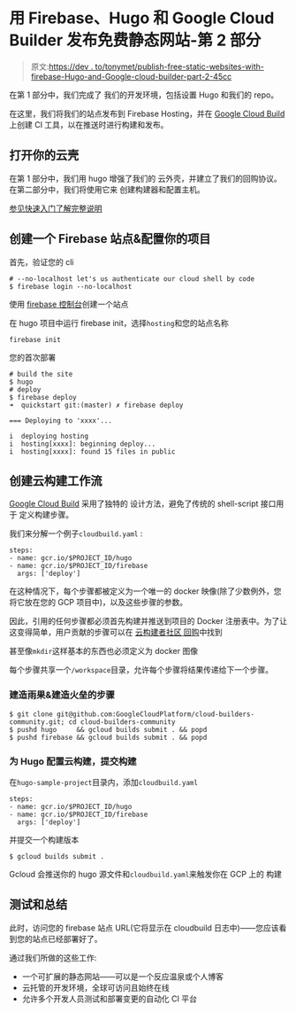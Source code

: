 # 用 Firebase、Hugo 和 Google Cloud Builder 发布免费静态网站-第 2 部分

> 原文:[https://dev . to/tonymet/publish-free-static-websites-with-firebase-Hugo-and-Google-cloud-builder-part-2-45cc](https://dev.to/tonymet/publish-free-static-websites-with-firebase-hugo-and-google-cloud-builder-part-2-45cc)

在第 1 部分中，我们完成了
我们的开发环境，包括设置 Hugo 和我们的 repo。

在这里，我们将我们的站点发布到 Firebase Hosting，并在
[Google Cloud Build](https://cloud.google.com/cloud-build/) 上创建 CI 工具，以在推送时进行构建和发布。

## [](#open-your-cloud-shell)打开你的云壳

在第 1 部分中，我们用 hugo 增强了我们的
云外壳，并建立了我们的回购协议。在第二部分中，我们将使用它来
创建构建器和配置主机。

[参见快速入门了解完整说明](https://cloud.google.com/shell/docs/quickstart)

## [](#create-a-firebase-site-amp-configure-your-project)创建一个 Firebase 站点&配置你的项目

首先，验证您的 cli

```
# --no-localhost let's us authenticate our cloud shell by code
$ firebase login --no-localhost 
```

使用 [firebase 控制台](https://console.firebase.google.com)创建一个站点

在 hugo 项目中运行 firebase init，选择`hosting`和您的站点名称

```
firebase init 
```

您的首次部署

```
# build the site
$ hugo
# deploy
$ firebase deploy
➜  quickstart git:(master) ✗ firebase deploy

=== Deploying to 'xxxx'...

i  deploying hosting
i  hosting[xxxx]: beginning deploy...
i  hosting[xxxx]: found 15 files in public 
```

## [](#create-a-cloud-build-workflow)创建云构建工作流

[Google Cloud Build](https://cloud.google.com/cloud-build/) 采用了独特的
设计方法，避免了传统的 shell-script 接口用于
定义构建步骤。

我们来分解一个例子`cloudbuild.yaml` :

```
steps:
- name: gcr.io/$PROJECT_ID/hugo
- name: gcr.io/$PROJECT_ID/firebase
  args: ['deploy'] 
```

在这种情况下，每个步骤都被定义为一个唯一的 docker 映像(除了少数例外，您将它放在您的 GCP 项目中)，以及这些步骤的参数。

因此，引用的任何步骤都必须首先构建并推送到项目的
Docker 注册表中。为了让这变得简单，用户贡献的步骤可以在
[云构建者社区
回购](https://github.com/GoogleCloudPlatform/cloud-builders-community)中找到

甚至像`mkdir`这样基本的东西也必须定义为 docker 图像

每个步骤共享一个`/workspace`目录，允许每个步骤将结果传递给下一个步骤。

### [](#build-hugo-amp-firebase-build-steps)建造雨果&建造火垒的步骤

```
$ git clone git@github.com:GoogleCloudPlatform/cloud-builders-community.git; cd cloud-builders-community
$ pushd hugo     && gcloud builds submit . && popd
$ pushd firebase && gcloud builds submit . && popd 
```

### [](#configure-cloud-build-for-hugo-and-submit-a-build)为 Hugo 配置云构建，提交构建

在`hugo-sample-project`目录内，添加`cloudbuild.yaml`

```
steps:
- name: gcr.io/$PROJECT_ID/hugo
- name: gcr.io/$PROJECT_ID/firebase
  args: ['deploy'] 
```

并提交一个构建版本

```
$ gcloud builds submit . 
```

Gcloud 会推送你的 hugo 源文件和`cloudbuild.yaml`来触发你在 GCP 上的
构建

## [](#testing-and-wrap-up)测试和总结

此时，访问您的 firebase 站点 URL(它将显示在 cloudbuild 日志中)——您应该看到您的站点已经部署好了。

通过我们所做的这些工作:

*   一个可扩展的静态网站——可以是一个反应温泉或个人博客
*   云托管的开发环境，全球可访问且始终在线
*   允许多个开发人员测试和部署变更的自动化 CI 平台